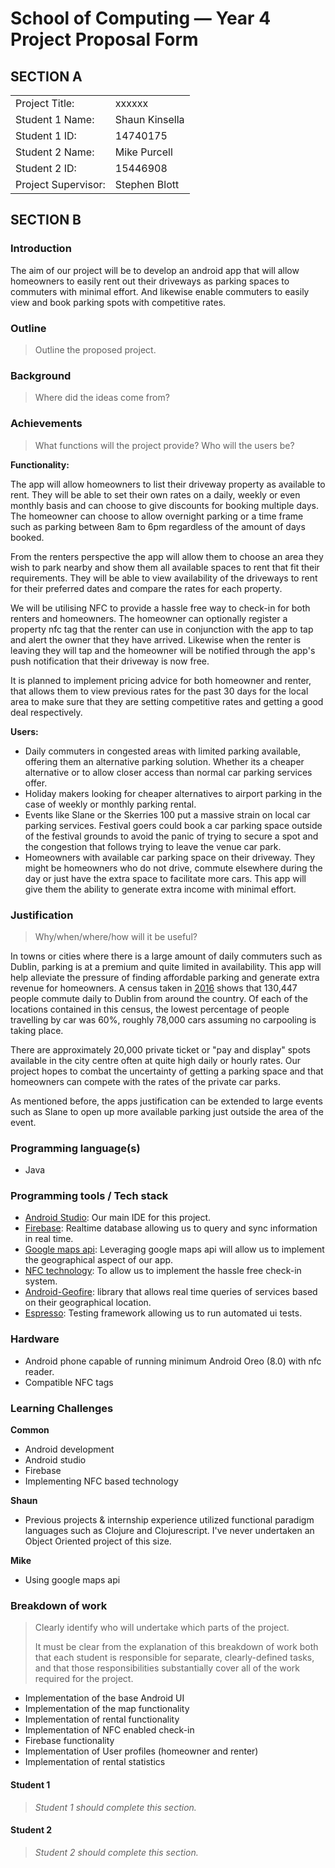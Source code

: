 # School of Computing &mdash; Year 4 Project Proposal Form



## SECTION A

|                     |                   |
|---------------------|-------------------|
|Project Title:       | xxxxxx            |
|Student 1 Name:      | Shaun Kinsella    |
|Student 1 ID:        | 14740175          |
|Student 2 Name:      | Mike Purcell      |
|Student 2 ID:        | 15446908          |
|Project Supervisor:  | Stephen Blott     |



## SECTION B

### Introduction

The aim of our project will be to develop an android app that will allow 
homeowners to easily rent out their driveways as parking spaces to commuters 
with minimal effort. And likewise enable commuters to easily view and book 
parking spots with competitive rates.

### Outline

> Outline the proposed project.

### Background

> Where did the ideas come from?

### Achievements

> What functions will the project provide? Who will the users be?

**Functionality:**

The app will allow homeowners to list their driveway property as available to rent. 
They will be able to set their own rates on a daily, weekly or even monthly basis and can choose to 
give discounts for booking multiple days. The homeowner can choose to allow overnight parking or a 
time frame such as parking between 8am to 6pm regardless of the amount of days booked.

From the renters perspective the app will allow them to choose an area they wish to park nearby 
and show them all available spaces to rent that fit their requirements. They will be able to view
availability of the driveways to rent for their preferred dates and compare the rates for each property.

We will be utilising NFC to provide a hassle free way to check-in for both renters and homeowners.
The homeowner can optionally register a property nfc tag that the renter can use in conjunction with the app
to tap and alert the owner that they have arrived. Likewise when the renter is leaving they will tap and
the homeowner will be notified through the app's push notification that their driveway is now free.

It is planned to implement pricing advice for both homeowner and renter, that allows them to view previous
rates for the past 30 days for the local area to make sure that they are setting competitive rates 
and getting a good deal respectively.

**Users:**
- Daily commuters in congested areas with limited parking available, offering 
  them an alternative parking solution. Whether its a cheaper alternative or to 
  allow closer access than normal car parking services offer.
- Holiday makers looking for cheaper alternatives to airport parking in the 
  case of weekly or monthly parking rental.
- Events like Slane or the Skerries 100 put a massive strain on local car 
  parking services. Festival goers could book a car parking space outside of the
  festival grounds to avoid the panic of trying to secure a spot and the 
  congestion that follows trying to leave the venue car park.
- Homeowners with available car parking space on their driveway. They might be 
  homeowners who do not drive, commute elsewhere during the day or just have the
  extra space to facilitate more cars. This app will give them the ability to 
  generate extra income with minimal effort.


### Justification

> Why/when/where/how will it be useful?

In towns or cities where there is a large amount of daily commuters such as Dublin, parking is at a 
premium and quite limited in availability. This app will help alleviate the pressure of finding affordable parking and generate extra revenue for homeowners.
A census taken in [2016](https://www.cso.ie/en/releasesandpublications/ep/p-cp6ci/p6cii/p6www/) shows that 130,447 people 
commute daily to Dublin from around the country. Of each of the locations contained in this census, 
the lowest percentage of people travelling by car was 60%, roughly 78,000 cars assuming no carpooling is taking place.

There are approximately 20,000 private ticket or "pay and display"
spots available in the city centre often at quite high daily or hourly rates. 
Our project hopes to combat the uncertainty of getting a 
parking space and that homeowners can compete with the rates of the private car parks.

As mentioned before, the apps justification can be extended to large events such as Slane to open up more available parking just outside
the area of the event.

### Programming language(s)

- Java

### Programming tools / Tech stack

- [Android Studio](https://developer.android.com/studio): Our main IDE for this project.
- [Firebase](https://firebase.google.com/products/realtime-database/): Realtime database allowing us to query and sync information in 
  real time.
- [Google maps api](https://cloud.google.com/maps-platform/): Leveraging google maps api will allow us to implement the geographical aspect of our app.
- [NFC technology](https://developer.android.com/guide/topics/connectivity/nfc): To allow us to implement the hassle free check-in system.
- [Android-Geofire](https://github.com/firebase/geofire-android): library that allows 
  real time queries of services based on their geographical location.
- [Espresso](https://developer.android.com/training/testing/espresso): Testing framework allowing us to run automated ui tests.


### Hardware

- Android phone capable of running minimum Android Oreo (8.0) with nfc reader.
- Compatible NFC tags

### Learning Challenges

**Common**
- Android development
- Android studio
- Firebase
- Implementing NFC based technology

**Shaun**
- Previous projects & internship experience utilized functional paradigm 
  languages such as Clojure and Clojurescript. I've never undertaken an Object 
  Oriented project of this size. 

**Mike**
- Using google maps api

### Breakdown of work

> Clearly identify who will undertake which parts of the project.
>
> It must be clear from the explanation of this breakdown of work both that each student is responsible for
> separate, clearly-defined tasks, and that those responsibilities substantially cover all of the work required
> for the project.

- Implementation of the base Android UI
- Implementation of the map functionality 
- Implementation of rental functionality 
- Implementation of NFC enabled check-in
- Firebase functionality 
- Implementation of User profiles (homeowner and renter)
- Implementation of rental statistics


#### Student 1

> *Student 1 should complete this section.*

#### Student 2

> *Student 2 should complete this section.*

